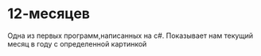 
# 12-месяцев

Одна из первых программ,написанных на c#. Показывает нам текущий месяц в году с определенной картинкой
